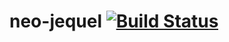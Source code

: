 # neo-jequel [![Build Status](https://travis-ci.org/zaplatynski/neo-jequel.svg?branch=master)](https://travis-ci.org/zaplatynski/neo-jequel)
